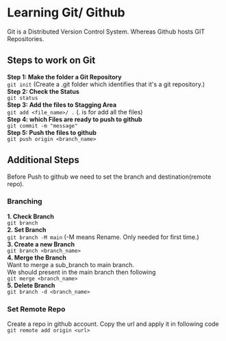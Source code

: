 # Learning Git/ Github #
Git is a Distributed Version Control System. Whereas Github hosts GIT Repositories.
## Steps to work on Git ##
**Step 1: Make the folder a Git Repository**  
`git init` (Create a .git folder which identifies that it's a git repository.)  
**Step 2: Check the Status**  
`git status`  
**Step 3: Add the files to Stagging Area**  
`git add <file_name>/ .` (. is for add all the files)  
**Step 4: which Files are ready to push to github**  
`git commit -m "message"`  
**Step 5: Push the files to github**  
`git push origin <branch_name>`  
  
## Additional Steps ##
Before Push to github we need to set the branch and destination(remote repo).  
### Branching ###
**1. Check Branch**  
`git branch`  
**2. Set Branch**  
`git branch -M main` (-M means Rename. Only needed for first time.)  
**3. Create a new Branch**  
`git branch <branch_name>`  
**4. Merge the Branch**  
Want to merge a sub_branch to main branch.  
We should present in the main branch then following  
`git merge <branch_name>`  
**5. Delete Branch**  
`git branch -d <branch_name>`  
### Set Remote Repo ###
Create a repo in github account. Copy the url and apply it in following code   
`git remote add origin <url>`  